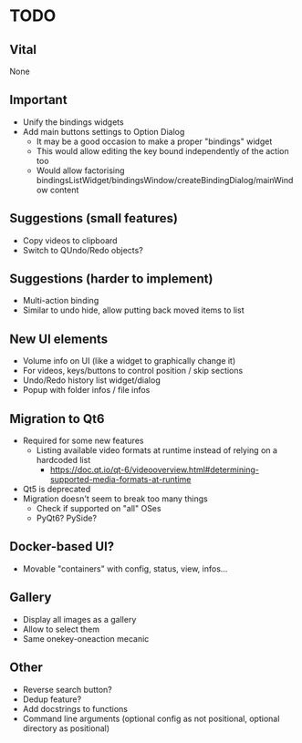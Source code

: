 # TODO
## Vital
None

## Important
- Unify the bindings widgets
- Add main buttons settings to Option Dialog
  - It may be a good occasion to make a proper "bindings" widget
  - This would allow editing the key bound independently of the action too
  - Would allow factorising bindingsListWidget/bindingsWindow/createBindingDialog/mainWindow content

## Suggestions (small features)
- Copy videos to clipboard
- Switch to QUndo/Redo objects?

## Suggestions (harder to implement)
- Multi-action binding
- Similar to undo hide, allow putting back moved items to list

## New UI elements
- Volume info on UI (like a widget to graphically change it)
- For videos, keys/buttons to control position / skip sections
- Undo/Redo history list widget/dialog
- Popup with folder infos / file infos

## Migration to Qt6
- Required for some new features
  - Listing available video formats at runtime instead of relying on a hardcoded list
    - https://doc.qt.io/qt-6/videooverview.html#determining-supported-media-formats-at-runtime
- Qt5 is deprecated
- Migration doesn't seem to break too many things
  - Check if supported on "all" OSes
  - PyQt6? PySide?

## Docker-based UI?
- Movable "containers" with config, status, view, infos...

## Gallery
- Display all images as a gallery
- Allow to select them
- Same onekey-oneaction mecanic

## Other
- Reverse search button?
- Dedup feature?
- Add docstrings to functions
- Command line arguments (optional config as not positional, optional directory as positional)
